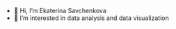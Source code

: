 - 👋 Hi, I’m Ekaterina Savchenkova
- 👀 I’m interested in data analysis and data visualization

<!---
Katerina-88/Katerina-88 is a ✨ special ✨ repository because its `README.md` (this file) appears on your GitHub profile.
You can click the Preview link to take a look at your changes.
--->
